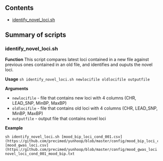 ## Contents

* [identify_novel_loci.sh](#identify_novel_locish)

## Summary of scripts

### identify_novel_loci.sh

**Function**
This script compares latest loci contained in a new file against previous
ones contained in an old file, and identifies and ouputs the novel loci.

**Usage** ``sh identify_novel_loci.sh newlocifile oldlocifile outputfile``

**Arguments**
* `newlocifile` - file that contains new loci with 4 columns (CHR, LEAD_SNP, MinBP, MaxBP)
* `oldlocifile` - file that contains old loci with 4 columns (CHR, LEAD_SNP, MinBP, MaxBP)
* `outputfile`  - output file that contains novel loci

**Example**
```
sh identify_novel_loci.sh [mood_bip_loci_cond_001.csv](https://github.com/precimed/yunhoop/blob/master/config/mood_bip_loci_cond_001.csv) [mood_gwas_loci.csv](https://github.com/precimed/yunhoop/blob/master/config/mood_gwas_loci.csv) novel_loci_cond_001_mood_bip.txt
